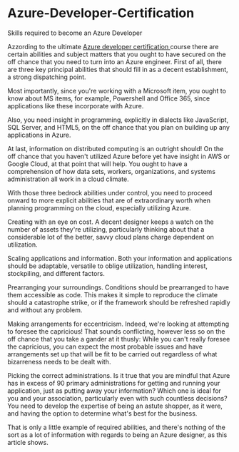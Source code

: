 # Azure-Developer-Certification

Skills required to become an Azure Developer

Azzording to the ultimate <a href="https://intellipaat.com/microsoft-azure-developer-associate-certification-training-course/"> Azure developer certification </a>course there are certain abilities and subject matters that you ought to have secured on the off chance that you need to turn into an Azure engineer. First of all, there are three key principal abilities that should fill in as a decent establishment, a strong dispatching point. 

Most importantly, since you're working with a Microsoft item, you ought to know about MS items, for example, Powershell and Office 365, since applications like these incorporate with Azure. 

Also, you need insight in programming, explicitly in dialects like JavaScript, SQL Server, and HTML5, on the off chance that you plan on building up any applications in Azure. 

At last, information on distributed computing is an outright should! On the off chance that you haven't utilized Azure before yet have insight in AWS or Google Cloud, at that point that will help. You ought to have a comprehension of how data sets, workers, organizations, and systems administration all work in a cloud climate. 

With those three bedrock abilities under control, you need to proceed onward to more explicit abilities that are of extraordinary worth when planning programming on the cloud, especially utilizing Azure. 

Creating with an eye on cost. A decent designer keeps a watch on the number of assets they're utilizing, particularly thinking about that a considerable lot of the better, savvy cloud plans charge dependent on utilization. 

Scaling applications and information. Both your information and applications should be adaptable, versatile to oblige utilization, handling interest, stockpiling, and different factors. 

Prearranging your surroundings. Conditions should be prearranged to have them accessible as code. This makes it simple to reproduce the climate should a catastrophe strike, or if the framework should be refreshed rapidly and without any problem. 

Making arrangements for eccentricism. Indeed, we're looking at attempting to foresee the capricious! That sounds conflicting, however less so on the off chance that you take a gander at it thusly: While you can't really foresee the capricious, you can expect the most probable issues and have arrangements set up that will be fit to be carried out regardless of what bizarreness needs to be dealt with. 

Picking the correct administrations. Is it true that you are mindful that Azure has in excess of 90 primary administrations for getting and running your application, just as putting away your information? Which one is ideal for you and your association, particularly even with such countless decisions? You need to develop the expertise of being an astute shopper, as it were, and having the option to determine what's best for the business. 

That is only a little example of required abilities, and there's nothing of the sort as a lot of information with regards to being an Azure designer, as this article shows.
